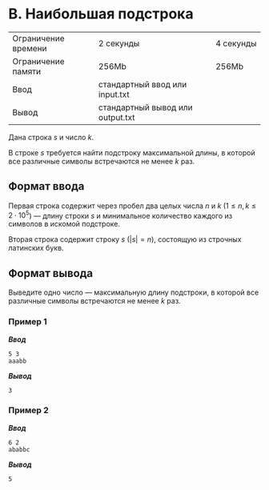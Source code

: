 # B. Наибольшая подстрока

|                   |                                |         |
|-------------------|--------------------------------|---------|
|Ограничение времени|2 секунды                       |4 секунды|
|Ограничение памяти |256Mb                           |256Mb    |
|Ввод               |стандартный ввод или input.txt  |         |
|Вывод              |стандартный вывод или output.txt|         |

Дана строка $s$ и число $k$.

В строке $s$ требуется найти подстроку максимальной длины, в которой все различные символы встречаются не менее $k$ раз.

## Формат ввода

Первая строка содержит через пробел два целых числа $n$ и $k$ ($1≤n,k≤2⋅10^{5}$) — длину строки $s$ и минимальное количество каждого из символов в искомой подстроке.

Вторая строка содержит строку $s$ ($|s|=n$), состоящую из строчных латинских букв.

## Формат вывода

Выведите одно число — максимальную длину подстроки, в которой все различные символы встречаются не менее $k$ раз.

### Пример 1

***Ввод***

```text
5 3
aaabb
```

***Вывод***

```text
3
```

### Пример 2

***Ввод***

```text
6 2
ababbc
```

***Вывод***

```text
5
```
